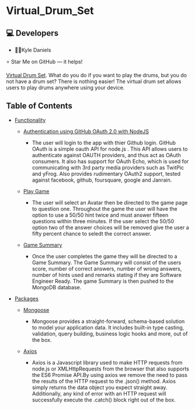 # Virtual_Drum_Set


## :computer: Developers


*  :man_teacher:Kyle Daniels


⭐️ Star Me on GitHub — it helps!

[Virtual Drum Set](https://thenegotiator.herokuapp.com/member). What do you do if you want to play the drums, but you do not have a drum set? There is nothing easier! The virtual drum set allows users to play drums anywhere using your device.





## Table of Contents

- [Functionality](#Functionality)
    - [Authentication using GitHub OAuth 2.0 with NodeJS](#typo3-extension-repository)
    
      - The user will login to the app with thier Github login. GitHub OAuth is a simple oauth API for node.js . This API allows users to authenticate against OAUTH providers, and thus act as OAuth consumers. It also has support for OAuth Echo, which is used for communicating with 3rd party media providers such as TwitPic and yFrog. Also provides rudimentary OAuth2 support, tested against facebook, github, foursquare, google and Janrain. 
      
     - [Play Game](#typo3-extension-repository)
     
       - The user will select an Avatar then be directed to the game page to question one. Throughout the game the user will have the option to use a 50/50 hint twice and must answer fifteen questions within three minutes. If the user select the 50/50 option two of the answer choices will be removed give the user a fifty percent chance to seledt the correct answer. 
       
    - [ Game Summary](#typo3-extension-repository)
    
      - Once the user completes the game they will be directed to a Game Summary. The Game Summary will consist of the users score, number of correct answers, number of wrong answers, number of hints used and remarks stating if they are Software Engineer Ready. The game Summary is then pushed to the MongoDB database.
    
    
    
- [Packages](#Packages)
    - [Mongoose](#typo3-extension-repository)
      - Mongoose provides a straight-forward, schema-based solution to model your application data. It includes built-in type casting, validation, query building, business logic hooks and more, out of the box.
      
    - [Axios](#typo3-extension-repository)
      - Axios is a Javascript library used to make HTTP requests from node.js or XMLHttpRequests from the browser that also supports the ES6 Promise API.By using axios we remove the need to pass the results of the HTTP request to the .json() method. Axios simply returns the data object you expect straight away. Additionally, any kind of error with an HTTP request will successfully execute the .catch() block right out of the box. 
